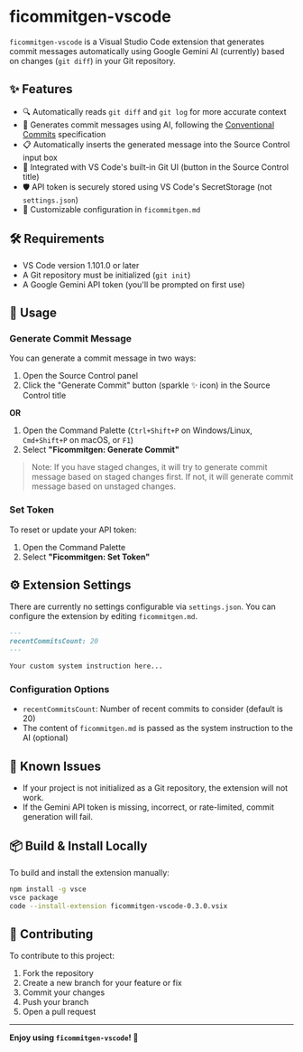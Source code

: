 # ficommitgen-vscode

`ficommitgen-vscode` is a Visual Studio Code extension that generates commit messages automatically using Google Gemini AI (currently) based on changes (`git diff`) in your Git repository.

## ✨ Features

- 🔍 Automatically reads `git diff` and `git log` for more accurate context
- 🧠 Generates commit messages using AI, following the [Conventional Commits](https://www.conventionalcommits.org) specification
- 📋 Automatically inserts the generated message into the Source Control input box
- 🧩 Integrated with VS Code's built-in Git UI (button in the Source Control title)
- 🛡️ API token is securely stored using VS Code's SecretStorage (not `settings.json`)
- 📝 Customizable configuration in `ficommitgen.md`

## 🛠️ Requirements

- VS Code version 1.101.0 or later
- A Git repository must be initialized (`git init`)
- A Google Gemini API token (you'll be prompted on first use)

## 🚀 Usage

### Generate Commit Message

You can generate a commit message in two ways:

1. Open the Source Control panel
2. Click the "Generate Commit" button (sparkle ✨ icon) in the Source Control title

**OR**

1. Open the Command Palette (`Ctrl+Shift+P` on Windows/Linux, `Cmd+Shift+P` on macOS, or `F1`)
2. Select **"Ficommitgen: Generate Commit"**

> Note: If you have staged changes, it will try to generate commit message based on staged changes first. If not, it will generate commit message based on unstaged changes.

### Set Token

To reset or update your API token:

1. Open the Command Palette
2. Select **"Ficommitgen: Set Token"**

## ⚙️ Extension Settings

There are currently no settings configurable via `settings.json`. You can configure the extension by editing `ficommitgen.md`.

```markdown
---
recentCommitsCount: 20
---

Your custom system instruction here...
```

### Configuration Options

- `recentCommitsCount`: Number of recent commits to consider (default is 20)
- The content of `ficommitgen.md` is passed as the system instruction to the AI (optional)

## 🐛 Known Issues

- If your project is not initialized as a Git repository, the extension will not work.
- If the Gemini API token is missing, incorrect, or rate-limited, commit generation will fail.

## 📦 Build & Install Locally

To build and install the extension manually:

```bash
npm install -g vsce
vsce package
code --install-extension ficommitgen-vscode-0.3.0.vsix
```

## 🤝 Contributing

To contribute to this project:

1. Fork the repository
2. Create a new branch for your feature or fix
3. Commit your changes
4. Push your branch
5. Open a pull request

---

**Enjoy using `ficommitgen-vscode`! 🎉**
